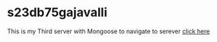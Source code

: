 # s23db75gajavalli


This is my Third server with Mongoose to navigate to serever [click here](https://s23db75gajavalli.onrender.com/)
